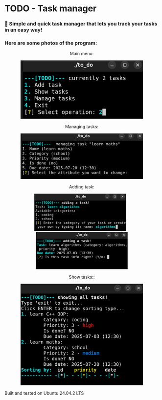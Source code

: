 # TODO - Task manager
### 📝 Simple and quick task manager that lets you track your tasks in an easy way!
### Here are some photos of the program:

<div align="center">
  <p>Main menu:</p>
  <img src="photos/main_menu.png" alt="main menu" width="400px">
  <p>Managing tasks:</p>
  <img src="photos/manage_task.png" alt="managing tasks" width="400px">
  <p>Adding task:</p>
  <div align="center">
  <img src="photos/add_task.png" alt="add task" width="300px" style="margin-right: 10px;">
  <img src="photos/add_task2.png" alt="add task sec" width="300px">
  </div>
  <p>Show tasks::</p>
  <img src="photos/show_tasks.png" alt="show tasks" width="400px">
</div>

Built and tested on Ubuntu 24.04.2 LTS 
